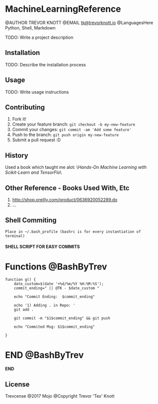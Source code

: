 # MachineLearningReference
 @AUTHOR TREVOR KNOTT
 @EMAIL tk@trevorknott.io
 @LanguagesHere Python, Shell, Markdown

TODO: Write a project description

## Installation

TODO: Describe the installation process

## Usage

TODO: Write usage instructions

## Contributing

1. Fork it!
2. Create your feature branch: `git checkout -b my-new-feature`
3. Commit your changes: `git commit -am 'Add some feature'`
4. Push to the branch: `git push origin my-new-feature`
5. Submit a pull request :D

## History

Used a book which taught me alot: 
    \\*Hands-On Machine Learning with Scikit-Learn and TensorFlo*\\

## Other Reference - Books Used With, Etc

1. http://shop.oreilly.com/product/0636920052289.do
2. ...



## Shell Commiting
```
Place in ~/.bash_profile (bashrc is for every instantiation of terminal)
```


#### SHELL SCRIPT FOR EASY COMMITS
# Functions @BashByTrev
    function g() {
        date_custom=$(date '+%d/%m/%Y %H:%M:%S');
        commit_ending=" || @TK - $date_custom "

        echo "Commit Ending:  $commit_ending"

        echo '1) Adding . in Repo: '
        git add .

        git commit -m "$1$commit_ending" && git push

        echo "Commited Msg: $1$commit_ending"
       
    }
# END @BashByTrev

#### END ####


## License

Trevcense @2017
Mojo @Copyright Trevor 'Tex' Knott
